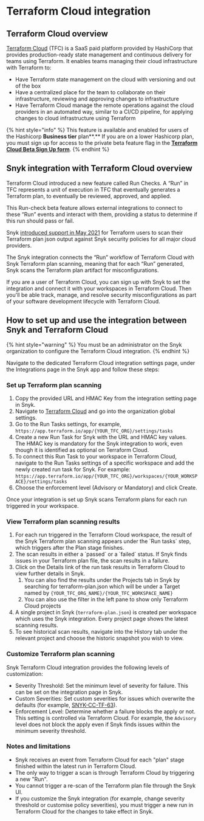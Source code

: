 # Terraform Cloud integration

## Terraform Cloud overview

[Terraform Cloud](https://www.terraform.io/cloud) (TFC) is a SaaS paid platform provided by HashiCorp that provides production-ready state management and continuous delivery for teams using Terraform. It enables teams managing their cloud infrastructure with Terraform to:

* Have Terraform state management on the cloud with versioning and out of the box
* Have a centralized place for the team to collaborate on their infrastructure, reviewing and approving changes to infrastructure
* Have Terraform Cloud manage the remote operations against the cloud providers in an automated way, similar to a CI/CD pipeline, for applying changes to cloud infrastructure using Terraform

{% hint style="info" %}
This feature is available and enabled for users of the Hashicorp **Business tier** plan**.**  If you are on a lower Hashicorp plan, you must sign up for access to the private beta feature flag in the [**Terraform Cloud Beta Sign Up form**](http://hashi.co/tfc-beta).
{% endhint %}

## **Snyk integration with Terraform Cloud overview**

Terraform Cloud introduced a new feature called Run Checks. A “Run” in TFC represents a unit of execution in TFC that eventually generates a Terraform plan, to eventually be reviewed, approved, and applied.

This Run-check beta feature allows external integrations to connect to these “Run” events and interact with them, providing a status to determine if this run should pass or fail.

Snyk [introduced support in May 2021](https://snyk.io/blog/prevent-cloud-misconfigurations-hashicorp-terraform-snyk-iac/) for Terraform users to scan their Terraform plan json output against Snyk security policies for all major cloud providers.

The Snyk integration connects the “Run” workflow of Terraform Cloud with Snyk Terraform plan scanning, meaning that for each “Run” generated, Snyk scans the Terraform plan artifact for misconfigurations.

If you are a user of Terraform Cloud, you can sign up with Snyk to set the integration and connect it with your workspaces in Terraform Cloud. Then you'll be able track, manage, and resolve security misconfigurations as part of your software development lifecycle with Terraform Cloud.

## **How to set up and use the integration between Snyk and Terraform Cloud**

{% hint style="warning" %}
You must be an administrator on the Snyk organization to  configure the Terraform Cloud integration.
{% endhint %}

Navigate to the dedicated Terraform Cloud integration settings page, under the Integrations page in the Snyk app and follow these steps:

### Set up Terraform plan scanning

1. Copy the provided URL and HMAC Key from the integration setting page in Snyk.
2. Navigate to [Terraform Cloud](https://app.terraform.io) and go into the organization global settings.
3. Go to the Run Tasks settings, for example,\
   `https://app.terraform.io/app/{YOUR_TFC_ORG}/settings/tasks`
4. Create a new Run Task for Snyk with the URL and HMAC key values.\
   The HMAC key is mandatory for the Snyk integration to work, even though it is identified as optional on Terraform Cloud.
5. To connect this Run Task to your workspace in Terraform Cloud, navigate to the Run Tasks settings of a specific workspace and add the newly created run task for Snyk. For example:\
   `https://app.terraform.io/app/{YOUR_TFC_ORG}/workspaces/{YOUR_WORKSPACE}/settings/tasks`
6. Choose the enforcement level (Advisory or Mandatory) and click Create.

Once your integration is set up Snyk scans Terraform plans for each run triggered in your workspace.

### View Terraform plan scanning results

1. For each run triggered in the Terraform Cloud workspace, the result of the Snyk Terraform plan scanning appears under the \`Run tasks\` step, which triggers after the Plan stage finishes.
2. The scan results in either a \`passed\` or a \`failed\` status. If Snyk finds issues in your Terraform plan file, the scan results in a failure.
3. Click on the Details link of the run task results in Terraform Cloud to view further details in Snyk.
   1. You can also find the results under the Projects tab in Snyk by searching for terraform-plan.json which will be under a Target named by `{YOUR_TFC_ORG_NAME}/{YOUR_TFC_WORKSPACE_NAME}`
   2. You can also use the filter in the left pane to show only Terraform Cloud projects
4. A single project in Snyk (`terraform-plan.json`) is created per workspace which uses the Snyk integration. Every project page shows the latest scanning results.
5. To see historical scan results, navigate into the History tab under the relevant project and choose the historic snapshot you wish to view.

### Customize Terraform plan scanning

Snyk Terraform Cloud integration provides the following levels of customization:

* Severity Threshold: Set the minimum level of severity for failure. This can be set on the integration page in Snyk.
* Custom Severities: Set custom severities for issues which overwrite the defaults (for example, [SNYK-CC-TF-63](https://snyk.io/security-rules/SNYK-CC-TF-63)).
* Enforcement Level: Determine whether a failure blocks the apply or not. This setting is controlled via Terraform Cloud. For example, the `Advisory` level does not block the apply even if Snyk finds issues within the minimum severity threshold.

### Notes and limitations

* Snyk receives an event from Terraform Cloud for each "plan" stage finished within the latest run in Terraform Cloud.
* The only way to trigger a scan is through Terraform Cloud by triggering a new "Run".
* You cannot trigger a re-scan of the Terraform plan file through the Snyk UI.
* If you customize the Snyk integration (for example, change severity threshold or customise policy severities), you must trigger a new run in Terraform Cloud for the changes to take effect in Snyk.
